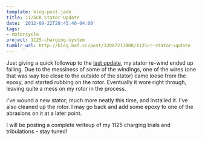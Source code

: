 ```yaml
---
template: blog-post.jade
title: 1125CR Stator Update
date: '2012-09-22T20:45:40-04:00'
tags:
- motorcycle
project: 1125-charging-system
tumblr_url: http://blog.baf.cc/post/32087213008/1125cr-stator-update
---
```

Just giving a quick followup to the [last update](/blog/posts/2012-08-19-1125cr-stator-again/), my stator re-wind ended up failing. Due to the messiness of some of the windings, one of the wires (one that was way too close to the outside of the stator) came loose from the epoxy, and started rubbing on the rotor. Eventually it wore right through, leaving quite a mess on my rotor in the process.

I've wound a new stator; much more neatly this time, and installed it. I've also cleaned up the rotor. I may go back and add some epoxy to one of the abrasions on it at a later point.

I will be posting a complete writeup of my 1125 charging trials and tribulations - stay tuned!